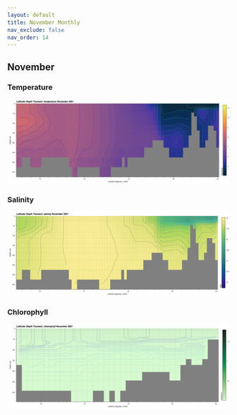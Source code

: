 ```yaml
---
layout: default
title: November Monthly
nav_exclude: false
nav_order: 14
---
```


## November

### Temperature
![November Temperature](cmems_mod_arc_phy_my_topaz4_P1M/2021/November/thetao.png)

### Salinity
![November Salinity](cmems_mod_arc_phy_my_topaz4_P1M/2021/November/so.png)

### Chlorophyll
![November Chlorophyll](cmems_mod_arc_bgc_my_ecosmo_P1M/2021/November/chl.png)